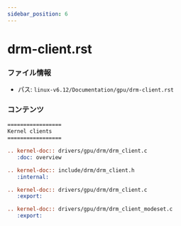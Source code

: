 ```yaml
---
sidebar_position: 6
---
```

# drm-client.rst

### ファイル情報

- パス: `linux-v6.12/Documentation/gpu/drm-client.rst`

### コンテンツ

```rst
=================
Kernel clients
=================

.. kernel-doc:: drivers/gpu/drm/drm_client.c
   :doc: overview

.. kernel-doc:: include/drm/drm_client.h
   :internal:

.. kernel-doc:: drivers/gpu/drm/drm_client.c
   :export:

.. kernel-doc:: drivers/gpu/drm/drm_client_modeset.c
   :export:

```
